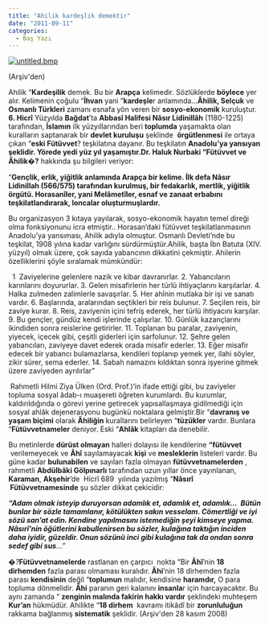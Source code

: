 ```yaml
---
title: "Ahilik kardeşlik demektir"
date: "2011-09-11"
categories: 
  - Baş Yazı
---
```


[](../uploads/2008/11/kkk.bmp "kkk.bmp")

[![untitled.bmp](../uploads/2011/09/untitled.bmp)](../uploads/2011/09/untitled.bmp "untitled.bmp")

(Arşiv'den) 

Ahilik “**Kardeşilik** demek. Bu bir **Arapça** kelimedir. Sözlüklerde **böylece** yer alır. Kelimenin çoğulu “**İhvan** yani “**kardeşle**r anlamında…**Âhilik, Selçuk** ve **Osmanlı Türkleri** zamanı esnafa yön veren bir **sosyo-ekonomik** kuruluştur. **6\. Hicrî** Yüzyılda **Bağdat**’ta **Abbasî Halifesi Nâsır Lidinillâh** (1180-1225)  tarafından, **İslamın** ilk yüzyıllarından beri **toplumda** yaşamakta olan kuralların saptanarak bir **devlet kuruluşu** şeklinde  **örgütlenmesi** ile ortaya çıkan “**eski Fütüvvet**? teşkilatına dayanır. Bu teşkilatın **Anadolu’**ya yansıyan şeklidir. Yörede **yedi yüz yıl** yaşamıştır.Dr. **Haluk Nurbaki “Fütüvvet ve Âhilik****�?** hakkında şu bilgileri veriyor:

“**Gençlik, erlik, yiğitlik anlamında Arapça bir kelime. İlk defa Nâsır Lidinillah (566/575) tarafından kurulmuş, bir fedakarlık, mertlik, yiğitlik örgütü. Horasanîler, yani Melâmetîler, esnaf ve zanaat erbabını teşkilatlandırarak, loncalar oluşturmuşlardır.**

Bu organizasyon 3 kıtaya yayılarak, sosyo-ekonomik hayatın temel direği olma fonksiyonunu icra etmiştir.. Horasan’daki fütüvvet teşkilatlanmasının Anadolu’ya yansıması, Ahilik adıyla olmuştur. Osmanlı Devleti’nde bu teşkilat, 1908 yılına kadar varlığını sürdürmüştür.Ahilik, başta İbn Batuta (XIV. yüzyıl) olmak üzere, çok sayıda yabancının dikkatini çekmiştir. Ahilerin özelliklerini şöyle sıralamak mümkündür:   

  1  Zaviyelerine gelenlere nazik ve kibar davranırlar. 2. Yabancıların karınlarını doyururlar. 3. Gelen misafirlerin her türlü ihtiyaçlarını karşılarlar. 4. Halka zulmeden zalimlerle savaşırlar. 5. Her ahînin mutlaka bir işi ve sanatı vardır. 6. Başlarında, aralarından seçtikleri bir reis bulunur. 7. Seçilen reis, bir zaviye kurar. 8. Reis, zaviyenin içini tefriş ederek, her türlü ihtiyacını karşılar. 9. Bu gençler, gündüz kendi işlerinde çalışırlar. 10. Günlük kazançlarını ikindiden sonra reislerine getirirler. 11. Toplanan bu paralar, zaviyenin, yiyecek, içecek gibi, çeşitli giderleri için sarfolunur. 12. Şehre gelen yabancıları, zaviyeye davet ederek orada misafir ederler. 13. Eğer misafir edecek bir yabancı bulamazlarsa, kendileri toplanıp yemek yer, ilahi söyler, zikir sürer, sema ederler. 14. Sabah namazını kıldıktan sonra işyerine gitmek üzere zaviyeden ayrılırlar”

 Rahmetli Hilmi Ziya Ülken (Ord. Prof.)’in ifade ettiği gibi, bu zaviyeler topluma sosyal âdab-ı muaşereti öğreten kurumlardı. Bu kurumlar, kaldırıldığında o görevi yerine getirecek yapısallaşmaya gidilmediği için sosyal ahlâk dejenerasyonu bugünkü noktalara gelmiştir.Bir “**davranış ve yaşam biçimi** olarak **Âhiliğin** kurallarını belirleyen “**tüzükler** vardır. Bunlara “**Fütüvvetnameler** deniyor. Eski “**Ahlâk** kitapları da denebilir.

Bu metinlerde **dürüst olmayan** halleri dolayısı ile kendilerine **“fütüvvet**  verilemeyecek ve **Âhî** sayılamayacak **kişi** ve **mesleklerin** listeleri vardır. Bu güne kadar **bulunabilen** ve sayıları fazla olmayan **fütüvvetnamelerden** , rahmetli **Abdülbâki Gölpınarlı** tarafından uzun yıllar önce yayınlanan, **Karaman**, **Akşehir**’de  Hicrî 689  yılında yazılmış “**Nâsırî  Fütüvvetnamesinde** şu sözler dikkat çekicidir:

_**“Adam olmak isteyip duruyorsan adamlık et, adamlık et, adamlık…  Bütün bunlar bir sözle tamamlanır, kötülükten sakın vesselam. Cömertliği ve iyi sözü san’at edin. Kendine yapılmasını istemediğin şeyi kimseye yapma. Nâsırî’nin öğütlerini kabullenirsen bu sözler, kulağına taktığın inciden daha iyidir, güzeldir. Onun sözünü inci gibi kulağına tak da ondan sonra sedef gibi sus**…”_

_�?_**Fütüvvetnamelerde** rastlanan en çarpıcı  nokta “Bir **Âhî**’nin **18 dirhemden** fazla parası olmaması kuralıdır. **Âhi**’nin 18 dirhemden fazla parası **kendisinin** değil “**toplumun** malıdır, kendisine **haramdır,** O para topluma dönmelidir. **Âhi** paranın geri kalanını **insanla**r için harcayacaktır. Bu aynı zamanda “ **zenginin malında fakirin hakkı vardır** şeklindeki muhteşem **Kur’an** hükmüdür. Ahilikte “**18 dirhem**  kavramı itikâdî bir **zorunluluğun** rakkama bağlanmış **sistematik** şeklidir. (Arşiv'den 28 kasım 2008)
